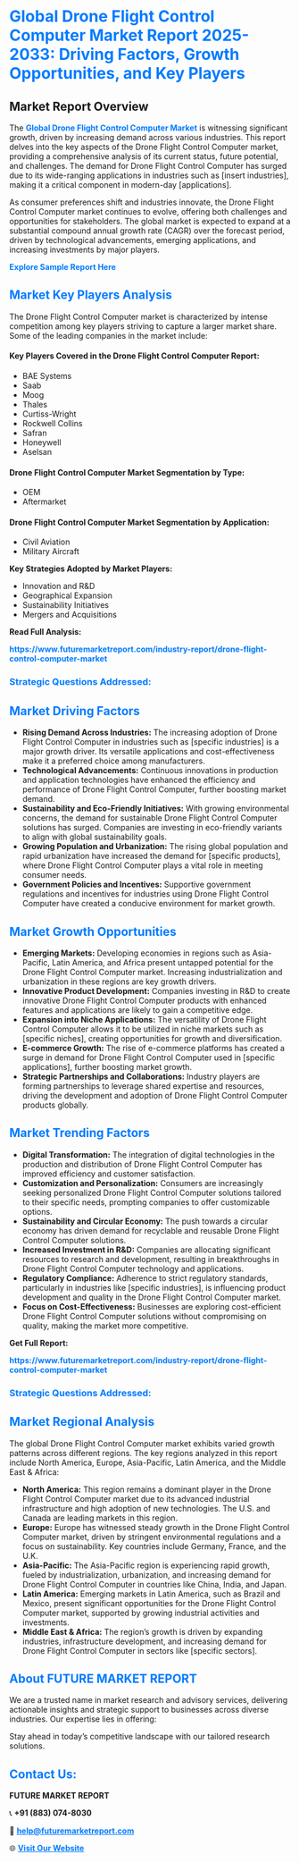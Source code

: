 <h1 style="color: #007BFF;">Global Drone Flight Control Computer Market Report 2025-2033: Driving Factors, Growth Opportunities, and Key Players</h1>

<section id="overview">
<h2>Market Report Overview</h2>
<p>The <a href="https://www.futuremarketreport.com/industry-report/drone-flight-control-computer-market" style="color: #007BFF; text-decoration: none;"><strong>Global Drone Flight Control Computer Market</strong></a> is witnessing significant growth, driven by increasing demand across various industries. This report delves into the key aspects of the Drone Flight Control Computer market, providing a comprehensive analysis of its current status, future potential, and challenges. The demand for Drone Flight Control Computer has surged due to its wide-ranging applications in industries such as [insert industries], making it a critical component in modern-day [applications].</p>
<p>As consumer preferences shift and industries innovate, the Drone Flight Control Computer market continues to evolve, offering both challenges and opportunities for stakeholders. The global market is expected to expand at a substantial compound annual growth rate (CAGR) over the forecast period, driven by technological advancements, emerging applications, and increasing investments by major players.</p>
</section>

<section id="overview">
<p><a href="https://www.futuremarketreport.com/request-sample/reportId=75505" style="color: #007BFF; text-decoration: none;"><strong>Explore Sample Report Here</strong></a></p>
</section>

<section id="key-players">
<h2 style="color: #007BFF;">Market Key Players Analysis</h2>
<p>The Drone Flight Control Computer market is characterized by intense competition among key players striving to capture a larger market share. Some of the leading companies in the market include:</p>
<h4>Key Players Covered in the Drone Flight Control Computer Report:</h4>
<ul><li>BAE Systems</li><li>Saab</li><li>Moog</li><li>Thales</li><li>Curtiss-Wright</li><li>Rockwell Collins</li><li>Safran</li><li>Honeywell</li><li>Aselsan</li></ul>
<h4>Drone Flight Control Computer Market Segmentation by Type:</h4>
<ul><li>OEM</li><li>Aftermarket</li></ul>

<h4>Drone Flight Control Computer Market Segmentation by Application:</h4>
<ul><li>Civil Aviation</li><li>Military Aircraft</li></ul>
<p><strong>Key Strategies Adopted by Market Players:</strong></p>
<ul>
<li>Innovation and R&D</li>
<li>Geographical Expansion</li>
<li>Sustainability Initiatives</li>
<li>Mergers and Acquisitions</li>
</ul>
</section>

<section>
<p><strong>Read Full Analysis: </strong></p><a href="https://www.futuremarketreport.com/industry-report/drone-flight-control-computer-market" style="color: #007BFF; text-decoration: none;"><strong>https://www.futuremarketreport.com/industry-report/drone-flight-control-computer-market</strong></a>
<h3 style="color: #007BFF;">Strategic Questions Addressed:</h3>
</section>

<section id="driving-factors">
<h2 style="color: #007BFF;">Market Driving Factors</h2>
<ul>
<li><strong>Rising Demand Across Industries:</strong> The increasing adoption of Drone Flight Control Computer in industries such as [specific industries] is a major growth driver. Its versatile applications and cost-effectiveness make it a preferred choice among manufacturers.</li>
<li><strong>Technological Advancements:</strong> Continuous innovations in production and application technologies have enhanced the efficiency and performance of Drone Flight Control Computer, further boosting market demand.</li>
<li><strong>Sustainability and Eco-Friendly Initiatives:</strong> With growing environmental concerns, the demand for sustainable Drone Flight Control Computer solutions has surged. Companies are investing in eco-friendly variants to align with global sustainability goals.</li>
<li><strong>Growing Population and Urbanization:</strong> The rising global population and rapid urbanization have increased the demand for [specific products], where Drone Flight Control Computer plays a vital role in meeting consumer needs.</li>
<li><strong>Government Policies and Incentives:</strong> Supportive government regulations and incentives for industries using Drone Flight Control Computer have created a conducive environment for market growth.</li>
</ul>
</section>

<section id="growth-opportunities">
<h2 style="color: #007BFF;">Market Growth Opportunities</h2>
<ul>
<li><strong>Emerging Markets:</strong> Developing economies in regions such as Asia-Pacific, Latin America, and Africa present untapped potential for the Drone Flight Control Computer market. Increasing industrialization and urbanization in these regions are key growth drivers.</li>
<li><strong>Innovative Product Development:</strong> Companies investing in R&D to create innovative Drone Flight Control Computer products with enhanced features and applications are likely to gain a competitive edge.</li>
<li><strong>Expansion into Niche Applications:</strong> The versatility of Drone Flight Control Computer allows it to be utilized in niche markets such as [specific niches], creating opportunities for growth and diversification.</li>
<li><strong>E-commerce Growth:</strong> The rise of e-commerce platforms has created a surge in demand for Drone Flight Control Computer used in [specific applications], further boosting market growth.</li>
<li><strong>Strategic Partnerships and Collaborations:</strong> Industry players are forming partnerships to leverage shared expertise and resources, driving the development and adoption of Drone Flight Control Computer products globally.</li>
</ul>
</section>

<section id="trending-factors">
<h2 style="color: #007BFF;">Market Trending Factors</h2>
<ul>
<li><strong>Digital Transformation:</strong> The integration of digital technologies in the production and distribution of Drone Flight Control Computer has improved efficiency and customer satisfaction.</li>
<li><strong>Customization and Personalization:</strong> Consumers are increasingly seeking personalized Drone Flight Control Computer solutions tailored to their specific needs, prompting companies to offer customizable options.</li>
<li><strong>Sustainability and Circular Economy:</strong> The push towards a circular economy has driven demand for recyclable and reusable Drone Flight Control Computer solutions.</li>
<li><strong>Increased Investment in R&D:</strong> Companies are allocating significant resources to research and development, resulting in breakthroughs in Drone Flight Control Computer technology and applications.</li>
<li><strong>Regulatory Compliance:</strong> Adherence to strict regulatory standards, particularly in industries like [specific industries], is influencing product development and quality in the Drone Flight Control Computer market.</li>
<li><strong>Focus on Cost-Effectiveness:</strong> Businesses are exploring cost-efficient Drone Flight Control Computer solutions without compromising on quality, making the market more competitive.</li>
</ul>
</section>

<section>
<p><strong>Get Full Report: </strong></p><a href="https://www.futuremarketreport.com/industry-report/drone-flight-control-computer-market" style="color: #007BFF; text-decoration: none;"><strong>https://www.futuremarketreport.com/industry-report/drone-flight-control-computer-market</strong></a>
<h3 style="color: #007BFF;">Strategic Questions Addressed:</h3>
</section>


<section id="regional-analysis">
<h2 style="color: #007BFF;">Market Regional Analysis</h2>
<p>The global Drone Flight Control Computer market exhibits varied growth patterns across different regions. The key regions analyzed in this report include North America, Europe, Asia-Pacific, Latin America, and the Middle East & Africa:</p>
<ul>
<li><strong>North America:</strong> This region remains a dominant player in the Drone Flight Control Computer market due to its advanced industrial infrastructure and high adoption of new technologies. The U.S. and Canada are leading markets in this region.</li>
<li><strong>Europe:</strong> Europe has witnessed steady growth in the Drone Flight Control Computer market, driven by stringent environmental regulations and a focus on sustainability. Key countries include Germany, France, and the U.K.</li>
<li><strong>Asia-Pacific:</strong> The Asia-Pacific region is experiencing rapid growth, fueled by industrialization, urbanization, and increasing demand for Drone Flight Control Computer in countries like China, India, and Japan.</li>
<li><strong>Latin America:</strong> Emerging markets in Latin America, such as Brazil and Mexico, present significant opportunities for the Drone Flight Control Computer market, supported by growing industrial activities and investments.</li>
<li><strong>Middle East & Africa:</strong> The region’s growth is driven by expanding industries, infrastructure development, and increasing demand for Drone Flight Control Computer in sectors like [specific sectors].</li>
</ul>
</section>

<footer>
<h2 style="color: #007BFF;">About FUTURE MARKET REPORT</h2>
<p>We are a trusted name in market research and advisory services, delivering actionable insights and strategic support to businesses across diverse industries. Our expertise lies in offering:</p>

<p>Stay ahead in today’s competitive landscape with our tailored research solutions.</p>

<h2 style="color: #007BFF;">Contact Us:</h2>
<p><strong>FUTURE MARKET REPORT</strong></p>
<p>📞 <strong>+91 (883) 074-8030</strong></p>
<p>📧 <strong><a href="mailto:help@futuremarketreport.com" style="color: #007BFF;">help@futuremarketreport.com</a></strong></p>
<p>🌐 <strong><a href="https://www.futuremarketreport.com/" style="color: #007BFF;">Visit Our Website</a></strong></p>
</footer>